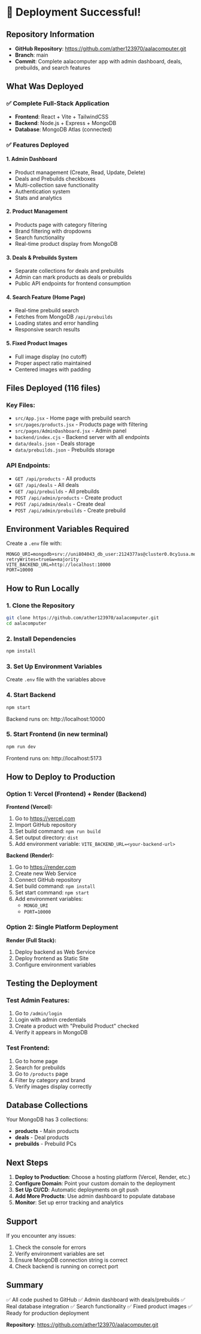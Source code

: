 # 🎉 Deployment Successful!

## Repository Information
- **GitHub Repository**: https://github.com/ather123970/aalacomputer.git
- **Branch**: main
- **Commit**: Complete aalacomputer app with admin dashboard, deals, prebuilds, and search features

## What Was Deployed

### ✅ Complete Full-Stack Application
- **Frontend**: React + Vite + TailwindCSS
- **Backend**: Node.js + Express + MongoDB
- **Database**: MongoDB Atlas (connected)

### ✅ Features Deployed

#### 1. **Admin Dashboard**
- Product management (Create, Read, Update, Delete)
- Deals and Prebuilds checkboxes
- Multi-collection save functionality
- Authentication system
- Stats and analytics

#### 2. **Product Management**
- Products page with category filtering
- Brand filtering with dropdowns
- Search functionality
- Real-time product display from MongoDB

#### 3. **Deals & Prebuilds System**
- Separate collections for deals and prebuilds
- Admin can mark products as deals or prebuilds
- Public API endpoints for frontend consumption

#### 4. **Search Feature (Home Page)**
- Real-time prebuild search
- Fetches from MongoDB `/api/prebuilds`
- Loading states and error handling
- Responsive search results

#### 5. **Fixed Product Images**
- Full image display (no cutoff)
- Proper aspect ratio maintained
- Centered images with padding

## Files Deployed (116 files)

### Key Files:
- `src/App.jsx` - Home page with prebuild search
- `src/pages/products.jsx` - Products page with filtering
- `src/pages/AdminDashboard.jsx` - Admin panel
- `backend/index.cjs` - Backend server with all endpoints
- `data/deals.json` - Deals storage
- `data/prebuilds.json` - Prebuilds storage

### API Endpoints:
- `GET /api/products` - All products
- `GET /api/deals` - All deals
- `GET /api/prebuilds` - All prebuilds
- `POST /api/admin/products` - Create product
- `POST /api/admin/deals` - Create deal
- `POST /api/admin/prebuilds` - Create prebuild

## Environment Variables Required

Create a `.env` file with:
```env
MONGO_URI=mongodb+srv://uni804043_db_user:2124377as@cluster0.0cy1usa.mongodb.net/aalacomputer?retryWrites=true&w=majority
VITE_BACKEND_URL=http://localhost:10000
PORT=10000
```

## How to Run Locally

### 1. Clone the Repository
```bash
git clone https://github.com/ather123970/aalacomputer.git
cd aalacomputer
```

### 2. Install Dependencies
```bash
npm install
```

### 3. Set Up Environment Variables
Create `.env` file with the variables above

### 4. Start Backend
```bash
npm start
```
Backend runs on: http://localhost:10000

### 5. Start Frontend (in new terminal)
```bash
npm run dev
```
Frontend runs on: http://localhost:5173

## How to Deploy to Production

### Option 1: Vercel (Frontend) + Render (Backend)

**Frontend (Vercel):**
1. Go to https://vercel.com
2. Import GitHub repository
3. Set build command: `npm run build`
4. Set output directory: `dist`
5. Add environment variable: `VITE_BACKEND_URL=<your-backend-url>`

**Backend (Render):**
1. Go to https://render.com
2. Create new Web Service
3. Connect GitHub repository
4. Set build command: `npm install`
5. Set start command: `npm start`
6. Add environment variables:
   - `MONGO_URI`
   - `PORT=10000`

### Option 2: Single Platform Deployment

**Render (Full Stack):**
1. Deploy backend as Web Service
2. Deploy frontend as Static Site
3. Configure environment variables

## Testing the Deployment

### Test Admin Features:
1. Go to `/admin/login`
2. Login with admin credentials
3. Create a product with "Prebuild Product" checked
4. Verify it appears in MongoDB

### Test Frontend:
1. Go to home page
2. Search for prebuilds
3. Go to `/products` page
4. Filter by category and brand
5. Verify images display correctly

## Database Collections

Your MongoDB has 3 collections:
- **products** - Main products
- **deals** - Deal products
- **prebuilds** - Prebuild PCs

## Next Steps

1. **Deploy to Production**: Choose a hosting platform (Vercel, Render, etc.)
2. **Configure Domain**: Point your custom domain to the deployment
3. **Set Up CI/CD**: Automatic deployments on git push
4. **Add More Products**: Use admin dashboard to populate database
5. **Monitor**: Set up error tracking and analytics

## Support

If you encounter any issues:
1. Check the console for errors
2. Verify environment variables are set
3. Ensure MongoDB connection string is correct
4. Check backend is running on correct port

## Summary

✅ All code pushed to GitHub
✅ Admin dashboard with deals/prebuilds
✅ Real database integration
✅ Search functionality
✅ Fixed product images
✅ Ready for production deployment

**Repository**: https://github.com/ather123970/aalacomputer.git
